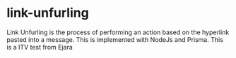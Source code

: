 # link-unfurling
Link Unfurling is the process of performing an action based on the hyperlink pasted into a message. This is implemented with NodeJs and Prisma.
This is a ITV test from Ejara
